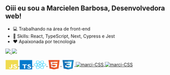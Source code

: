 ## Oiii eu sou a Marcielen Barbosa, Desenvolvedora web! 
- 💻 Trabalhando na área de front-end
- 📖 Skills: React, TypeScript, Next, Cypress e Jest
- ❤️ Apaixonada por tecnologia

<div>
  <a href="https://github.com/marcielen">
  <img height="180em" src="https://github-readme-stats.vercel.app/api?username=marcielen&show_icons=true&theme=dracula&include_all_commits=true&count_private=true"/>
  <img height="180em" src="https://github-readme-stats.vercel.app/api/top-langs/?username=marcielen&layout=compact&langs_count=7&theme=dracula"/>
</div>
<div style="display: flex">
  <div style="display: inline_block"><br>
    <img align="center" alt="marci-Js" height="30" width="40"         src="https://raw.githubusercontent.com/devicons/devicon/master/icons/javascript/javascript-plain.svg">
    <img align="center" alt="marci-Ts" height="30" width="40"   src="https://raw.githubusercontent.com/devicons/devicon/master/icons/typescript/typescript-plain.svg">
    <img align="center" alt="marci-React" height="30" width="40" src="https://raw.githubusercontent.com/devicons/devicon/master/icons/react/react-original.svg">
    <img align="center" alt="marci-HTML" height="30" width="40" src="https://raw.githubusercontent.com/devicons/devicon/master/icons/html5/html5-original.svg">
    <img align="center" alt="marci-CSS" height="30" width="40" src="https://raw.githubusercontent.com/devicons/devicon/master/icons/css3/css3-original.svg">
    <img align="center" alt="marci-CSS" height="30" width="50" src="https://images.g2crowd.com/uploads/product/image/social_landscape/social_landscape_10f53e90961b98df0191922f13efd135/cypress.png">
    <img align="center" alt="marci-CSS" height="30" width="40"                    src="https://camo.githubusercontent.com/61e102d7c605ff91efedb9d7e47c1c4a07cef59d3e1da202fd74f4772122ca4e/68747470733a2f2f766974656a732e6465762f6c6f676f2e737667">
  </div>
</div>
 
